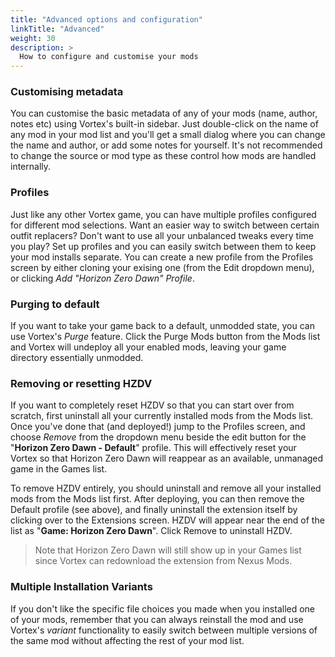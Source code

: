 ```yaml
---
title: "Advanced options and configuration"
linkTitle: "Advanced"
weight: 30
description: >
  How to configure and customise your mods
---
```


### Customising metadata

You can customise the basic metadata of any of your mods (name, author, notes etc) using Vortex's built-in sidebar. Just double-click on the name of any mod in your mod list and you'll get a small dialog where you can change the name and author, or add some notes for yourself. It's not recommended to change the source or mod type as these control how mods are handled internally.

### Profiles

Just like any other Vortex game, you can have multiple profiles configured for different mod selections. Want an easier way to switch between certain outfit replacers? Don't want to use all your unbalanced tweaks every time you play? Set up profiles and you can easily switch between them to keep your mod installs separate. You can create a new profile from the Profiles screen by either cloning your exising one (from the Edit dropdown menu), or clicking *Add "Horizon Zero Dawn" Profile*.

### Purging to default

If you want to take your game back to a default, unmodded state, you can use Vortex's *Purge* feature. Click the Purge Mods button from the Mods list and Vortex will undeploy all your enabled mods, leaving your game directory essentially unmodded. 

### Removing or resetting HZDV

If you want to completely reset HZDV so that you can start over from scratch, first uninstall all your currently installed mods from the Mods list. Once you've done that (and deployed!) jump to the Profiles screen, and choose *Remove* from the dropdown menu beside the edit button for the "**Horizon Zero Dawn - Default**" profile. This will effectively reset your Vortex so that Horizon Zero Dawn will reappear as an available, unmanaged game in the Games list.

To remove HZDV entirely, you should uninstall and remove all your installed mods from the Mods list first. After deploying, you can then remove the Default profile (see above), and finally uninstall the extension itself by clicking over to the Extensions screen. HZDV will appear near the end of the list as "**Game: Horizon Zero Dawn**". Click Remove to uninstall HZDV.

> Note that Horizon Zero Dawn will still show up in your Games list since Vortex can redownload the extension from Nexus Mods.

### Multiple Installation Variants

If you don't like the specific file choices you made when you installed one of your mods, remember that you can always reinstall the mod and use Vortex's *variant* functionality to easily switch between multiple versions of the same mod without affecting the rest of your mod list.